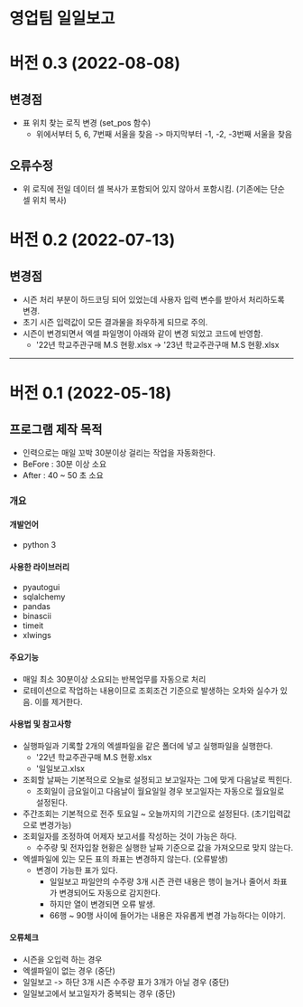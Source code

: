 영업팀 일일보고
===

# 버전 0.3 (2022-08-08)

## 변경점
- 표 위치 찾는 로직 변경 (set_pos 함수)
  - 위에서부터 5, 6, 7번째 서울을 찾음 -> 마지막부터 -1, -2, -3번째 서울을 찾음

## 오류수정
- 위 로직에 전일 데이터 셀 복사가 포함되어 있지 않아서 포함시킴. (기존에는 단순 셀 위치 복사)



# 버전 0.2 (2022-07-13)

## 변경점
- 시즌 처리 부분이 하드코딩 되어 있었는데 사용자 입력 변수를 받아서 처리하도록 변경.
- 초기 시즌 입력값이 모든 결과물을 좌우하게 되므로 주의.
- 시즌이 변경되면서 엑셀 파일명이 아래와 같이 변경 되었고 코드에 반영함.
  - '22년 학교주관구매 M.S 현황.xlsx -> '23년 학교주관구매 M.S 현황.xlsx


---


# 버전 0.1 (2022-05-18)

## 프로그램 제작 목적
- 인력으로는 매일 꼬박 30분이상 걸리는 작업을 자동화한다.
- BeFore : 30분 이상 소요
- After : 40 ~ 50 초 소요

### 개요

#### 개발언어
- python 3

#### 사용한 라이브러리
- pyautogui
- sqlalchemy
- pandas
- binascii
- timeit
- xlwings

#### 주요기능
- 매일 최소 30분이상 소요되는 반복업무를 자동으로 처리
- 로테이션으로 작업하는 내용이므로 조회조건 기준으로 발생하는 오차와 실수가 있음. 이를 제거한다.

#### 사용법 및 참고사항
- 실행파일과 기록할 2개의 엑셀파일을 같은 폴더에 넣고 실행파일을 실행한다.
    - '22년 학교주관구매 M.S 현황.xlsx
    - '일일보고.xlsx
- 조회할 날짜는 기본적으로 오늘로 설정되고 보고일자는 그에 맞게 다음날로 찍힌다.
    - 조회일이 금요일이고 다음날이 월요일일 경우 보고일자는 자동으로 월요일로 설정된다.
- 주간조회는 기본적으로 전주 토요일 ~ 오늘까지의 기간으로 설정된다. (초기입력값으로 변경가능)
- 조회일자를 조정하여 어제자 보고서를 작성하는 것이 가능은 하다.
    - 수주량 및 전자입찰 현황은 실행한 날짜 기준으로 값을 가져오므로 맞지 않는다.
- 엑셀파일에 있는 모든 표의 좌표는 변경하지 않는다. (오류발생)
    - 변경이 가능한 표가 있다.
        - 일일보고 파일안의 수주량 3개 시즌 관련 내용은 행이 늘거나 줄어서 좌표가 변경되어도 자동으로 감지한다.
        - 하지만 열이 변경되면 오류 발생.
        - 66행 ~ 90행 사이에 들어가는 내용은 자유롭게 변경 가능하다는 이야기.

#### 오류체크
- 시즌을 오입력 하는 경우
- 엑셀파일이 없는 경우 (중단)
- 일일보고 -> 하단 3개 시즌 수주량 표가 3개가 아닐 경우 (중단)
- 일일보고에서 보고일자가 중복되는 경우 (중단)